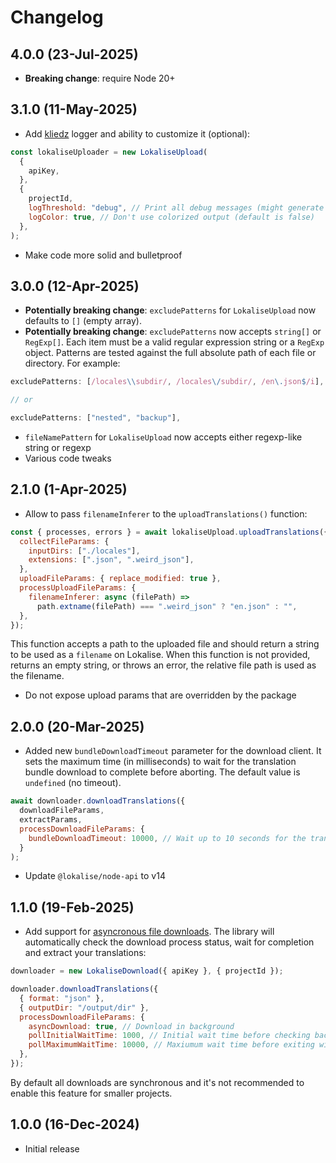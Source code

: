 # Changelog

## 4.0.0 (23-Jul-2025)

* **Breaking change**: require Node 20+

## 3.1.0 (11-May-2025)

- Add [kliedz](https://github.com/bodrovis/kliedz) logger and ability to customize it (optional):

```js
const lokaliseUploader = new LokaliseUpload(
  {
    apiKey,
  },
  {
    projectId,
    logThreshold: "debug", // Print all debug messages (might generate a lot of output, default is "info", other supported values are "error", "warn", "silent")
    logColor: true, // Don't use colorized output (default is false)
  },
);
```

- Make code more solid and bulletproof

## 3.0.0 (12-Apr-2025)

- **Potentially breaking change**: `excludePatterns` for `LokaliseUpload` now defaults to `[]` (empty array).
- **Potentially breaking change**: `excludePatterns` now accepts `string[]` or `RegExp[]`. Each item must be a valid regular expression string or a `RegExp` object. Patterns are tested against the full absolute path of each file or directory. For example:

```js
excludePatterns: [/locales\\subdir/, /locales\/subdir/, /en\.json$/i],

// or

excludePatterns: ["nested", "backup"],
```

- `fileNamePattern` for `LokaliseUpload` now accepts either regexp-like string or regexp
- Various code tweaks

## 2.1.0 (1-Apr-2025)

- Allow to pass `filenameInferer` to the `uploadTranslations()` function:

```js
const { processes, errors } = await lokaliseUpload.uploadTranslations({
  collectFileParams: {
    inputDirs: ["./locales"],
    extensions: [".json", ".weird_json"],
  },
  uploadFileParams: { replace_modified: true },
  processUploadFileParams: {
    filenameInferer: async (filePath) =>
      path.extname(filePath) === ".weird_json" ? "en.json" : "",
  },
});
```

This function accepts a path to the uploaded file and should return a string to be used as a `filename` on Lokalise. When this function is not provided, returns an empty string, or throws an error, the relative file path is used as the filename.

- Do not expose upload params that are overridden by the package

## 2.0.0 (20-Mar-2025)

- Added new `bundleDownloadTimeout` parameter for the download client. It sets the maximum time (in milliseconds) to wait for the translation bundle download to complete before aborting. The default value is `undefined` (no timeout).

```js
await downloader.downloadTranslations({
  downloadFileParams,
  extractParams,
  processDownloadFileParams: {
    bundleDownloadTimeout: 10000, // Wait up to 10 seconds for the translation bundle to download
  }
);
```

- Update `@lokalise/node-api` to v14

## 1.1.0 (19-Feb-2025)

- Add support for [asyncronous file downloads](https://developers.lokalise.com/reference/download-files-async). The library will automatically check the download process status, wait for completion and extract your translations:

```js
downloader = new LokaliseDownload({ apiKey }, { projectId });

downloader.downloadTranslations({
  { format: "json" },
  { outputDir: "/output/dir" },
  processDownloadFileParams: {
    asyncDownload: true, // Download in background
    pollInitialWaitTime: 1000, // Initial wait time before checking background process status
    pollMaximumWaitTime: 10000, // Maxiumum wait time before exiting with timeout
  },
});
```

By default all downloads are synchronous and it's not recommended to enable this feature for smaller projects.

## 1.0.0 (16-Dec-2024)

- Initial release
